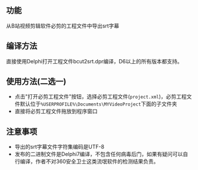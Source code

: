## 功能

从B站视频剪辑软件必剪的工程文件中导出srt字幕

## 编译方法

直接使用Delphi打开工程文件bcut2srt.dpr编译，D6以上的所有版本都支持。

## 使用方法(二选一)

- 点击"打开必剪工程文件"按钮，选择必剪工程文件(`project.xml`)，必剪工程文件默认位于`%USERPROFILE%\Documents\MYVideoProject`下面的子文件夹
- 直接将必剪工程文件拖放到程序窗口

## 注意事项

- 导出的srt字幕文件字符集编码是UTF-8
- 发布的二进制文件是Delphi7编译，不包含任何病毒后门，如果有疑问可以自行编译，作者不对360安全卫士这类流氓软件的检测结果负责。
